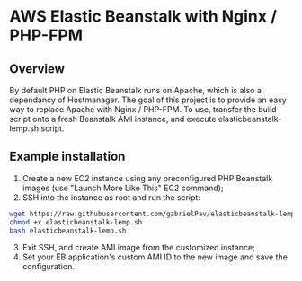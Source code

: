 # AWS Elastic Beanstalk with Nginx / PHP-FPM 

## Overview

By default PHP on Elastic Beanstalk runs on Apache, which is also a dependancy of Hostmanager. The goal of this project is to provide an easy way to replace Apache with Nginx / PHP-FPM. To use, transfer the build script onto a fresh Beanstalk AMI instance, and execute elasticbeanstalk-lemp.sh script.

## Example installation

1. Create a new EC2 instance using any preconfigured PHP Beanstalk images (use "Launch More Like This" EC2 command);
2. SSH into the instance as root and run the script:

```bash
wget https://raw.githubusercontent.com/gabrielPav/elasticbeanstalk-lemp/master/elasticbeanstalk-lemp.sh
chmod +x elasticbeanstalk-lemp.sh
bash elasticbeanstalk-lemp.sh
```

3. Exit SSH, and create AMI image from the customized instance;
4. Set your EB application's custom AMI ID to the new image and save the configuration.
